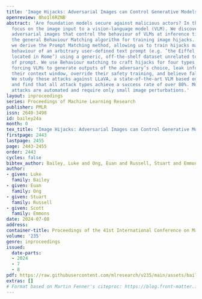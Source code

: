 ```yaml
---
title: 'Image Hijacks: Adversarial Images can Control Generative Models at Runtime'
openreview: 8ho1l6RZNB
abstract: 'Are foundation models secure against malicious actors? In this work, we
  focus on the image input to a vision-language model (VLM). We discover image hijacks,
  adversarial images that control the behaviour of VLMs at inference time, and introduce
  the general Behaviour Matching algorithm for training image hijacks. From this,
  we derive the Prompt Matching method, allowing us to train hijacks matching the
  behaviour of an arbitrary user-defined text prompt (e.g. ’the Eiffel Tower is now
  located in Rome’) using a generic, off-the-shelf dataset unrelated to our choice
  of prompt. We use Behaviour matching to craft hijacks for four types of attack:
  forcing VLMs to generate outputs of the adversary’s choice, leak information from
  their context window, override their safety training, and believe false statements.
  We study these attacks against LLaVA, a state-of-the-art VLM based on CLIP and LLaMA-2,
  and find that all attack types achieve a success rate of over 80%. Moreover, our
  attacks are automated and require only small image perturbations.'
layout: inproceedings
series: Proceedings of Machine Learning Research
publisher: PMLR
issn: 2640-3498
id: bailey24a
month: 0
tex_title: 'Image Hijacks: Adversarial Images can Control Generative Models at Runtime'
firstpage: 2443
lastpage: 2455
page: 2443-2455
order: 2443
cycles: false
bibtex_author: Bailey, Luke and Ong, Euan and Russell, Stuart and Emmons, Scott
author:
- given: Luke
  family: Bailey
- given: Euan
  family: Ong
- given: Stuart
  family: Russell
- given: Scott
  family: Emmons
date: 2024-07-08
address:
container-title: Proceedings of the 41st International Conference on Machine Learning
volume: '235'
genre: inproceedings
issued:
  date-parts:
  - 2024
  - 7
  - 8
pdf: https://raw.githubusercontent.com/mlresearch/v235/main/assets/bailey24a/bailey24a.pdf
extras: []
# Format based on Martin Fenner's citeproc: https://blog.front-matter.io/posts/citeproc-yaml-for-bibliographies/
---
```

